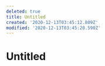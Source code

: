```yaml
---
deleted: true
title: Untitled
created: '2020-12-13T03:45:12.809Z'
modified: '2020-12-13T03:45:20.590Z'
---
```


# Untitled
